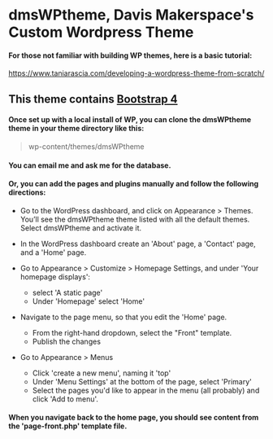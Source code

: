 
# dmsWPtheme, Davis Makerspace's Custom Wordpress Theme

#### For those not familiar with building WP themes, here is a basic tutorial:
https://www.taniarascia.com/developing-a-wordpress-theme-from-scratch/

## This theme contains <a href="https://getbootstrap.com/docs/4.0/getting-started/contents/">Bootstrap 4</a>

#### Once set up with a local install of WP, you can clone the dmsWPtheme theme in your theme directory like this:
> wp-content/themes/dmsWPtheme

#### You can email me and ask me for the database.

#### Or, you can add the pages and plugins manually and follow the following directions:

* Go to the WordPress dashboard, and click on Appearance > Themes. You’ll see the dmsWPtheme theme listed with all the default themes. Select dmsWPtheme and activate it.

* In the WordPress dashboard create an 'About' page, a 'Contact' page, and a 'Home' page.

* Go to Appearance > Customize > Homepage Settings, and under 'Your homepage displays':
  * select 'A static page'
  * Under 'Homepage' select 'Home'

* Navigate to the page menu, so that you edit the 'Home' page.
  * From the right-hand dropdown, select the "Front" template.
  * Publish the changes

* Go to Appearance > Menus
  * Click 'create a new menu', naming it 'top'
  * Under 'Menu Settings' at the bottom of the page, select 'Primary'
  * Select the pages you'd like to appear in the menu (all probably) and click 'Add to menu'.


#### When you navigate back to the home page, you should see content from the 'page-front.php' template file.  
